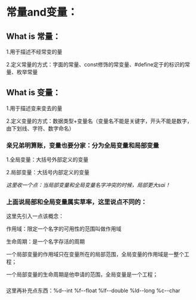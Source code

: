 # 常量and变量：

## What is 常量：

1.用于描述不经常变的量

2.定义常量的方式：字面的常量、const修饰的常变量、#define定于的标识的常量、枚举常量

## What is 变量：

1.用于描述变来变去的量

2.定义变量的方式：数据类型+变量名（变量名不能是关键字，开头不能是数字，由下划线、字符、数字命名）

### 亲兄弟明算账，变量也要分家：分为全局变量和局部变量

1.全局变量：大括号外部定义的变量  

2.局部变量：大括号内部定义的变量 

*这里收一个点：当局部变量和全局变量名字冲突的时候，局部更大sai！*

### 上面说局部和全局变量属实草率，这里说点不同的：

这里先引入一点该概念：

作用域：限定一个名字的可用性的范围叫做作用域

生命周期：是一个名字存活的周期

一个局部变量的作用域只在变量所在的局部范围，全局变量的作用域是一整个工程；

一个局部变量的生命周期是他申请的范围，全局变量是一个工程；



### 









这里再补充点东西：%d--int  %f--float  %lf--double  %ld--long  %c--char